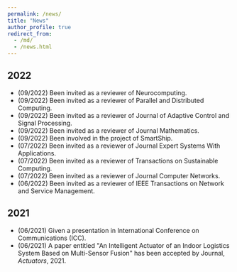 ```yaml
---
permalink: /news/
title: "News"
author_profile: true
redirect_from: 
  - /md/
  - /news.html
---
```


## 2022
  * (09/2022) Been invited as a reviewer of Neurocomputing.
  * (09/2022) Been invited as a reviewer of Parallel and Distributed Computing.
  * (09/2022) Been invited as a reviewer of Journal of Adaptive Control and Signal Processing.  
  * (09/2022) Been invited as a reviewer of Journal Mathematics. 
  * (09/2022) Been involved in the project of SmartShip.  
  * (07/2022) Been invited as a reviewer of Journal Expert Systems With Applications.
  * (07/2022) Been invited as a reviewer of Transactions on Sustainable Computing.
  * (07/2022) Been invited as a reviewer of Journal Computer Networks.
  * (06/2022) Been invited as a reviewer of IEEE Transactions on Network and Service Management.
  <!--* (06/2022) Passed the defense of Ph.D. dissertation.-->
  
## 2021
  * (06/2021) Given a presentation in International Conference on Communications (ICC).
  * (06/2021) A paper entitled "An Intelligent Actuator of an Indoor Logistics System Based on Multi-Sensor Fusion" has been accepted by Journal, <i>Actuators</i>, 2021.

